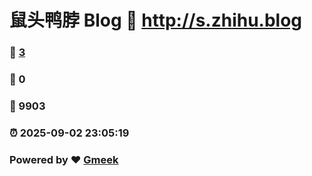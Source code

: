 # 鼠头鸭脖 Blog :link: http://s.zhihu.blog 
### :page_facing_up: [3](http://s.zhihu.blog/tag.html) 
### :speech_balloon: 0 
### :hibiscus: 9903 
### :alarm_clock: 2025-09-02 23:05:19 
### Powered by :heart: [Gmeek](https://github.com/Meekdai/Gmeek)
